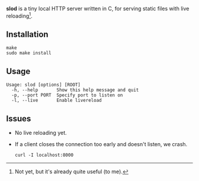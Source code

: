 **slod** is a tiny local HTTP server written in C,
for serving static files with live reloading[^1].

## Installation

    make
    sudo make install

## Usage

    Usage: slod [options] [ROOT]
      -h, --help       Show this help message and quit
      -p, --port PORT  Specify port to listen on
      -l, --live       Enable livereload

## Issues

- No live reloading yet.

- If a client closes the connection too early and doesn't listen,
  we crash.

      curl -I localhost:8000


[^1]: Not yet, but it's already quite useful (to me).
